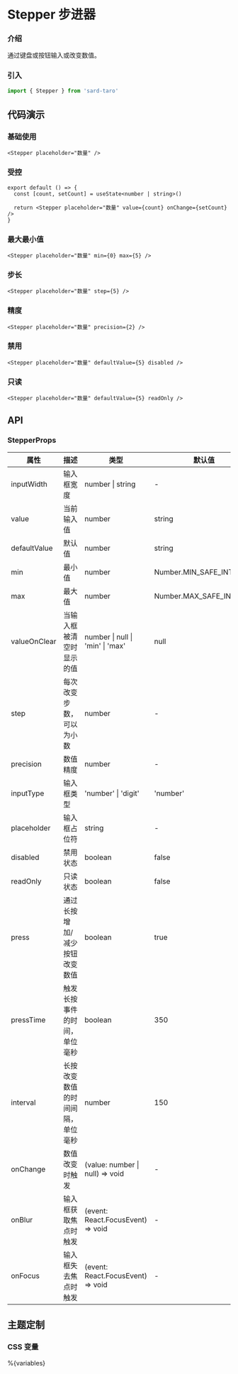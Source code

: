 # Stepper 步进器

### 介绍

通过键盘或按钮输入或改变数值。

### 引入

```js
import { Stepper } from 'sard-taro'
```

## 代码演示

### 基础使用

```tsx
<Stepper placeholder="数量" />
```

### 受控

```tsx
export default () => {
  const [count, setCount] = useState<number | string>()

  return <Stepper placeholder="数量" value={count} onChange={setCount} />
}
```

### 最大最小值

```tsx
<Stepper placeholder="数量" min={0} max={5} />
```

### 步长

```tsx
<Stepper placeholder="数量" step={5} />
```

### 精度

```tsx
<Stepper placeholder="数量" precision={2} />
```

### 禁用

```tsx
<Stepper placeholder="数量" defaultValue={5} disabled />
```

### 只读

```tsx
<Stepper placeholder="数量" defaultValue={5} readOnly />
```

## API

### StepperProps

| 属性         | 描述                             | 类型                              | 默认值                  |
| ------------ | -------------------------------- | --------------------------------- | ----------------------- |
| inputWidth   | 输入框宽度                       | number \| string                  | -                       |
| value        | 当前输入值                       | number                            | string                  |
| defaultValue | 默认值                           | number                            | string                  |
| min          | 最小值                           | number                            | Number.MIN_SAFE_INTEGER |
| max          | 最大值                           | number                            | Number.MAX_SAFE_INTEGER |
| valueOnClear | 当输入框被清空时显示的值         | number \| null \| 'min' \| 'max'  | null                    |
| step         | 每次改变步数，可以为小数         | number                            | -                       |
| precision    | 数值精度                         | number                            | -                       |
| inputType    | 输入框类型                       | 'number' \| 'digit'               | 'number'                |
| placeholder  | 输入框占位符                     | string                            | -                       |
| disabled     | 禁用状态                         | boolean                           | false                   |
| readOnly     | 只读状态                         | boolean                           | false                   |
| press        | 通过长按增加/减少按钮改变数值    | boolean                           | true                    |
| pressTime    | 触发长按事件的时间，单位毫秒     | boolean                           | 350                     |
| interval     | 长按改变数值的时间间隔，单位毫秒 | number                            | 150                     |
| onChange     | 数值改变时触发                   | (value: number \| null) => void   | -                       |
| onBlur       | 输入框获取焦点时触发             | (event: React.FocusEvent) => void | -                       |
| onFocus      | 输入框失去焦点时触发             | (event: React.FocusEvent) => void | -                       |

## 主题定制

### CSS 变量

%{variables}
